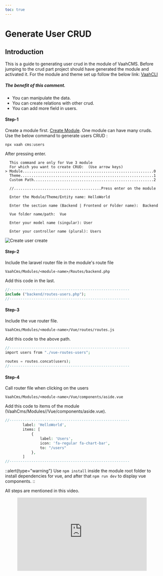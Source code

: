 ```yaml
---
toc: true
---
```


# Generate User CRUD

## Introduction

This is a guide to generating user crud in the module of VaahCMS.
Before jumping to the crud part project should have generated the module and activated it.
For the module and theme set up follow the below link:
[VaahCLI](https://github.com/webreinvent/vaahcli/tree/develop)

##### The benefit of this comment.
- You can manipulate the data.
- You can create relations with other crud.
- You can add more field in users.


#### Step-1
Create a module first. [Create Module](https://docs.vaah.dev/vaahcms-2/backend/generate-module.html).
One module can have many cruds.\
Use the below command to generate users CRUD :

```shell
npx vaah cms:users
```
After pressing enter.

```shell
  This command are only for Vue 3 module      
  For which you want to create CRUD:  (Use arrow keys)
> Module............................................................0
  Theme.............................................................1
  Custom Path.......................................................2
  
  //........................................Press enter on the module
```

```shell
  Enter the Module/Theme/Entity name: HelloWorld
````

```shell
  Enter the section name (Backend | Frontend or Folder name):  Backend
````

```shell
  Vue folder name/path:  Vue
````

```shell
  Enter your model name (singular): User 
````

```shell
  Enter your controller name (plural): Users
````

<img src="/images/module-user.png" alt="Create user create">


#### Step-2
Include the laravel router file in the module's route file

```VaahCms/Modules/<module-name>/Routes/backend.php```

Add this code in the last.
```php
//-------------------------------------------------------
include ("backend/routes-users.php");
//-------------------------------------------------------
```


#### Step-3
Include the vue router file.

```VaahCms/Modules/<module-name>/Vue/routes/routes.js```

Add this code to the above path.
```php
//-------------------------------------------------------
import users from "./vue-routes-users";
   
routes = routes.concat(users);
//-------------------------------------------------------
```

#### Step-4
Call router file when clicking on the users

```VaahCms/Modules/<module-name>/Vue/components/aside.vue```

Add this code to items of the module (VaahCms/Modules/<module-name>/Vue/components/aside.vue).
```php
//-------------------------------------------------------
        label: 'HelloWorld',
        items: [
            {
                label: 'Users',
                icon: 'fa-regular fa-chart-bar',
                to: "/users"
            },
        ]
//-------------------------------------------------------
```

::alert{type="warning"}
Use `npm install` inside the module root folder to install dependencies for vue, and after that `npm run dev` to display vue components.
::

All steps are mentioned in this video.

<figure class="video_container">
<iframe src="https://www.youtube.com/embed/M6sHfFnFIa4?autoplay=1&mute=1" title="how to create vaahcms setup" frameborder="0" allowfullscreen="true" style="width: 100%; aspect-ratio: 16/9;"> </iframe>
</figure>

